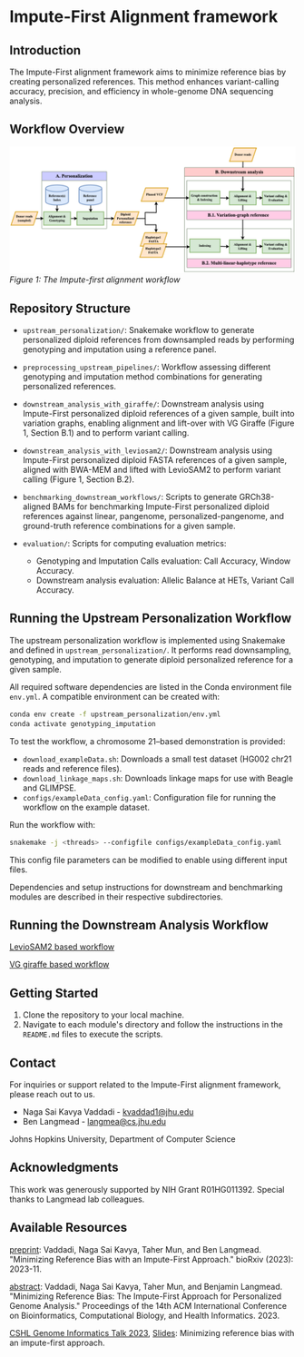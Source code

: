 # Impute-First Alignment framework

## Introduction
The Impute-First alignment framework aims to minimize reference bias by creating personalized references. This method enhances variant-calling accuracy, precision, and efficiency in whole-genome DNA sequencing analysis.

## Workflow Overview
![Impute-first alignment workflow](images/Impute-first_enhanced.png)  
*Figure 1: The Impute-first alignment workflow*

## Repository Structure

- `upstream_personalization/`: Snakemake workflow to generate personalized diploid references from downsampled reads by performing genotyping and imputation using a reference panel.

- `preprocessing_upstream_pipelines/`: Workflow assessing different genotyping and imputation method combinations for generating personalized references.

- `downstream_analysis_with_giraffe/`: Downstream analysis using Impute-First personalized diploid references of a given sample, built into variation graphs, enabling alignment and lift-over with VG Giraffe (Figure 1, Section B.1) and to perform variant calling.

- `downstream_analysis_with_leviosam2/`: Downstream analysis using Impute-First personalized diploid FASTA references of a given sample, aligned with BWA-MEM and lifted with LevioSAM2 to perform variant calling (Figure 1, Section B.2).

- `benchmarking_downstream_workflows/`: Scripts to generate GRCh38-aligned BAMs for benchmarking Impute-First personalized diploid references against linear, pangenome, personalized-pangenome, and ground-truth reference combinations for a given sample. 

- `evaluation/`: Scripts for computing evaluation metrics:
  - Genotyping and Imputation Calls evaluation: Call Accuracy, Window Accuracy.
  - Downstream analysis evaluation: Allelic Balance at HETs, Variant Call Accuracy.

## Running the Upstream Personalization Workflow

The upstream personalization workflow is implemented using Snakemake and defined in `upstream_personalization/`. It performs read downsampling, genotyping, and imputation to generate diploid personalized reference for a given sample.

All required software dependencies are listed in the Conda environment file `env.yml`. A compatible environment can be created with:

```bash
conda env create -f upstream_personalization/env.yml
conda activate genotyping_imputation
```

To test the workflow, a chromosome 21–based demonstration is provided:
- `download_exampleData.sh`: Downloads a small test dataset (HG002 chr21 reads and reference files).
- `download_linkage_maps.sh`: Downloads linkage maps for use with Beagle and GLIMPSE.
- `configs/exampleData_config.yaml`: Configuration file for running the workflow on the example dataset.

Run the workflow with:
```bash
snakemake -j <threads> --configfile configs/exampleData_config.yaml
```

This config file parameters can be modified to enable using different input files.  

Dependencies and setup instructions for downstream and benchmarking modules are described in their respective subdirectories.

## Running the Downstream Analysis Workflow
[LevioSAM2 based workflow](/downstream_analysis_with_leviosam2/)

[VG giraffe based workflow](/downstream_analysis_with_giraffe/)

## Getting Started

1. Clone the repository to your local machine.
2. Navigate to each module's directory and follow the instructions in the `README.md` files to execute the scripts.

## Contact

For inquiries or support related to the Impute-First alignment framework, please reach out to us.  
- Naga Sai Kavya Vaddadi - kvaddad1@jhu.edu  
- Ben Langmead - langmea@cs.jhu.edu  

Johns Hopkins University, Department of Computer Science

## Acknowledgments

This work was generously supported by NIH Grant R01HG011392. Special thanks to Langmead lab colleagues.

## Available Resources 
[preprint](https://www.biorxiv.org/content/10.1101/2023.11.30.568362v1): Vaddadi, Naga Sai Kavya, Taher Mun, and Ben Langmead. "Minimizing Reference Bias with an Impute-First Approach." bioRxiv (2023): 2023-11.

[abstract](https://dl.acm.org/doi/abs/10.1145/3584371.3613034): Vaddadi, Naga Sai Kavya, Taher Mun, and Benjamin Langmead. "Minimizing Reference Bias: The Impute-First Approach for Personalized Genome Analysis." Proceedings of the 14th ACM International Conference on Bioinformatics, Computational Biology, and Health Informatics. 2023.

[CSHL Genome Informatics Talk 2023](https://meetings.cshl.edu/abstracts.aspx?meet=INFO&year=23), [Slides](https://docs.google.com/presentation/d/1SGVYc76DjTdOU9Cp6WVBcPAf-iFE27wV/edit?usp=sharing&ouid=107230113542653466951&rtpof=true&sd=true): Minimizing reference bias with an impute-first approach.

